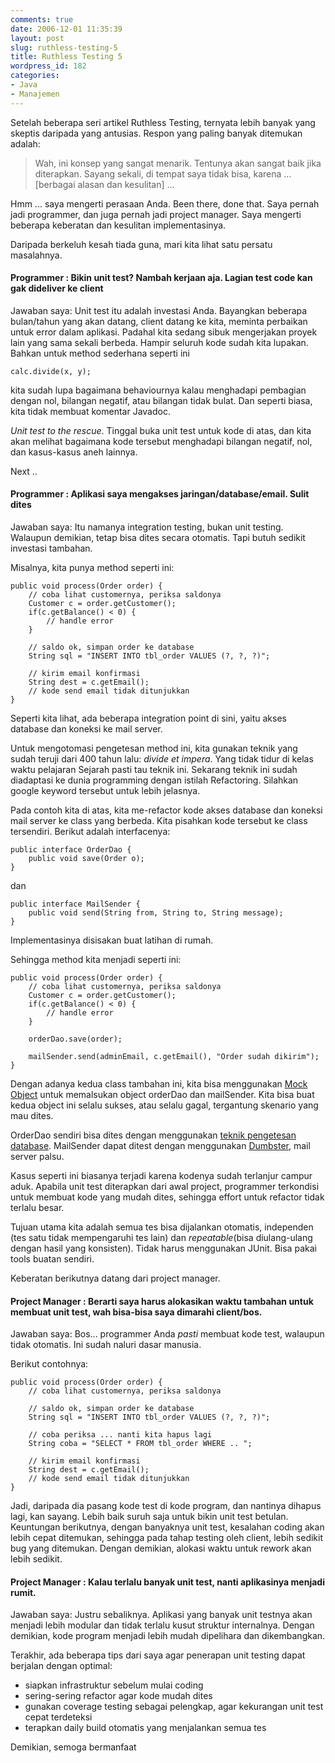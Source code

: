 ```yaml
---
comments: true
date: 2006-12-01 11:35:39
layout: post
slug: ruthless-testing-5
title: Ruthless Testing 5
wordpress_id: 182
categories:
- Java
- Manajemen
---
```


Setelah beberapa seri artikel Ruthless Testing, ternyata lebih banyak yang skeptis daripada yang antusias. Respon yang paling banyak ditemukan adalah:

> Wah, ini konsep yang sangat menarik. Tentunya akan sangat baik jika diterapkan. Sayang sekali, di tempat saya tidak bisa, karena ... [berbagai alasan dan kesulitan] ... 

Hmm ... saya mengerti perasaan Anda. Been there, done that. Saya pernah jadi programmer, dan juga pernah jadi project manager. Saya mengerti beberapa keberatan dan kesulitan implementasinya. 

Daripada berkeluh kesah tiada guna, mari kita lihat satu persatu masalahnya.



#### Programmer : Bikin unit test? Nambah kerjaan aja. Lagian test code kan gak dideliver ke client


Jawaban saya: 
Unit test itu adalah investasi Anda. Bayangkan beberapa bulan/tahun yang akan datang, client datang ke kita, meminta perbaikan untuk error dalam aplikasi. Padahal kita sedang sibuk mengerjakan proyek lain yang sama sekali berbeda. Hampir seluruh kode sudah kita lupakan. Bahkan untuk method sederhana seperti ini 

    calc.divide(x, y);

kita sudah lupa bagaimana behaviournya kalau menghadapi pembagian dengan nol, bilangan negatif, atau bilangan tidak bulat. Dan seperti biasa, kita tidak membuat komentar Javadoc.

*Unit test to the rescue*. Tinggal buka unit test untuk kode di atas, dan kita akan melihat bagaimana kode tersebut menghadapi bilangan negatif, nol, dan kasus-kasus aneh lainnya.

Next .. 



#### Programmer : Aplikasi saya mengakses jaringan/database/email. Sulit dites


Jawaban saya: 
Itu namanya integration testing, bukan unit testing. Walaupun demikian, tetap bisa dites secara otomatis. Tapi butuh sedikit investasi tambahan. 

Misalnya, kita punya method seperti ini:

    public void process(Order order) {
        // coba lihat customernya, periksa saldonya
        Customer c = order.getCustomer();
        if(c.getBalance() < 0) {
            // handle error
        }
        
        // saldo ok, simpan order ke database
        String sql = "INSERT INTO tbl_order VALUES (?, ?, ?)";

        // kirim email konfirmasi
        String dest = c.getEmail();
        // kode send email tidak ditunjukkan
    }

Seperti kita lihat, ada beberapa integration point di sini, yaitu akses database dan koneksi ke mail server. 

Untuk mengotomasi pengetesan method ini, kita gunakan teknik yang sudah teruji dari 400 tahun lalu: *divide et impera*. Yang tidak tidur di kelas waktu pelajaran Sejarah pasti tau teknik ini. 
Sekarang teknik ini sudah diadaptasi ke dunia programming dengan istilah Refactoring. Silahkan google keyword tersebut untuk lebih jelasnya. 

Pada contoh kita di atas, kita me-refactor kode akses database dan koneksi mail server ke class yang berbeda. Kita pisahkan kode tersebut ke class tersendiri. Berikut adalah interfacenya:

    public interface OrderDao {
        public void save(Order o);
    }

dan

    public interface MailSender {
        public void send(String from, String to, String message);
    }

Implementasinya disisakan buat latihan di rumah.

Sehingga method kita menjadi seperti ini:

    public void process(Order order) {
        // coba lihat customernya, periksa saldonya
        Customer c = order.getCustomer();
        if(c.getBalance() < 0) {
            // handle error
        }
        
        orderDao.save(order);
        
        mailSender.send(adminEmail, c.getEmail(), "Order sudah dikirim");
    }

Dengan adanya kedua class tambahan ini, kita bisa menggunakan [Mock Object](http://www.easymock.org/ "Salah satu implementasi mock object") untuk memalsukan object orderDao dan mailSender. Kita bisa buat kedua object ini selalu sukses, atau selalu gagal, tergantung skenario yang mau dites.

OrderDao sendiri bisa dites dengan menggunakan [teknik pengetesan database](http://endy.artivisi.com/blog/java/ruthless-testing-4/ "Database Testing"). MailSender dapat ditest dengan menggunakan [Dumbster](http://quintanasoft.com/dumbster/ "Mail Server Palsu"), mail server palsu. 

Kasus seperti ini biasanya terjadi karena kodenya sudah terlanjur campur aduk. Apabila unit test diterapkan dari awal project, programmer terkondisi untuk membuat kode yang mudah dites, sehingga effort untuk refactor tidak terlalu besar. 

Tujuan utama kita adalah semua tes bisa dijalankan otomatis, independen (tes satu tidak mempengaruhi tes lain) dan *repeatable*(bisa diulang-ulang dengan hasil yang konsisten).
Tidak harus menggunakan JUnit. Bisa pakai tools buatan sendiri.

Keberatan berikutnya datang dari project manager. 



#### Project Manager : Berarti saya harus alokasikan waktu tambahan untuk membuat unit test, wah bisa-bisa saya dimarahi client/bos.


Jawaban saya: 
Bos... programmer Anda *pasti* membuat kode test, walaupun tidak otomatis. Ini sudah naluri dasar manusia. 

Berikut contohnya: 

    public void process(Order order) {
        // coba lihat customernya, periksa saldonya
            
        // saldo ok, simpan order ke database
        String sql = "INSERT INTO tbl_order VALUES (?, ?, ?)";
  
        // coba periksa ... nanti kita hapus lagi
        String coba = "SELECT * FROM tbl_order WHERE .. ";

        // kirim email konfirmasi
        String dest = c.getEmail();
        // kode send email tidak ditunjukkan
    }

Jadi, daripada dia pasang kode test di kode program, dan nantinya dihapus lagi, kan sayang. Lebih baik suruh saja untuk bikin unit test betulan. 
Keuntungan berikutnya, dengan banyaknya unit test, kesalahan coding akan lebih cepat ditemukan, sehingga pada tahap testing oleh client, lebih sedikit bug yang ditemukan.
Dengan demikian, alokasi waktu untuk rework akan lebih sedikit. 



#### Project Manager : Kalau terlalu banyak unit test, nanti aplikasinya menjadi rumit.


Jawaban saya:
Justru sebaliknya. Aplikasi yang banyak unit testnya akan menjadi lebih modular dan tidak terlalu kusut struktur internalnya. Dengan demikian, kode program menjadi lebih mudah dipelihara dan dikembangkan. 


Terakhir, ada beberapa tips dari saya agar penerapan unit testing dapat berjalan dengan optimal:

*  siapkan infrastruktur sebelum mulai coding
*  sering-sering refactor agar kode mudah dites
*  gunakan coverage testing sebagai pelengkap, agar kekurangan unit test cepat terdeteksi
*  terapkan daily build otomatis yang menjalankan semua tes 

Demikian, semoga bermanfaat
